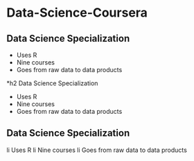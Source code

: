 # Data-Science-Coursera

## Data Science Specialization

* Uses R
* Nine courses
* Goes from raw data to data products

*h2 Data Science Specialization

* Uses R
* Nine courses
* Goes from raw data to data products

## Data Science Specialization

li Uses R
li Nine courses
li Goes from raw data to data products
